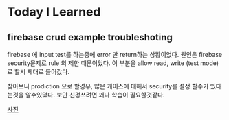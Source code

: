 # Today I Learned

## firebase crud example troubleshoting

firebase 에 input test를 하는중에 error 만 return하는 상황이었다.
원인은 firebase security문제로 rule 의 제한 때문이었다. 
이 부분을 allow read, write (test mode) 로 할시 제대로 들어갔다.

찾아보니 prodiction 으로 할경우, 많은 케이스에 대해서 security를 설정 할수가 있다는것을 알수있었다.
보안 신경쓰려면 꽤나 학습이 필요할것같다. 

[사진](https://www.notion.so/firebase-crud-example-troubleshoting-16ff46148a864511b9e8d846bda90352)
